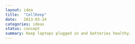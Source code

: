 ```yaml
---
layout: idea
title:  "CellKeep"
date:   2013-03-24
categories: ideas
status: concept
summary: Keep laptops plugged in and batteries healthy.
---
```

